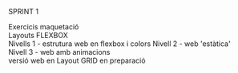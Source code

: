 SPRINT 1

Exercicis maquetació  
Layouts FLEXBOX   
Nivells 1 - estrutura web en flexbox i colors 
Nivell 2 - web 'estàtica'  
Nivell 3 - web amb animacions  
versió web en Layout GRID en preparació 
